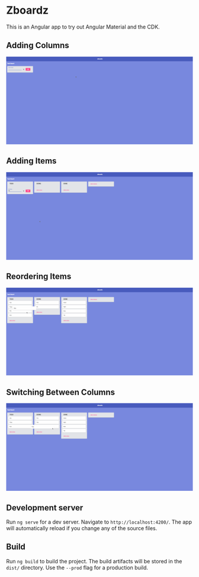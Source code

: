 # Zboardz

This is an Angular app to try out Angular Material and the CDK.

## Adding Columns

![Adding Columns](https://github.com/hallzac2/zboardz/blob/master/demos/adding-columns.gif)

## Adding Items

![Adding Items](https://github.com/hallzac2/zboardz/blob/master/demos/adding-items.gif)

## Reordering Items

![Reordering Items](https://github.com/hallzac2/zboardz/blob/master/demos/reordering-items.gif)

## Switching Between Columns

![Switching Between Columns](https://github.com/hallzac2/zboardz/blob/master/demos/switching-between-columns.gif)

## Development server

Run `ng serve` for a dev server. Navigate to `http://localhost:4200/`. The app will automatically reload if you change any of the source files.

## Build

Run `ng build` to build the project. The build artifacts will be stored in the `dist/` directory. Use the `--prod` flag for a production build.
